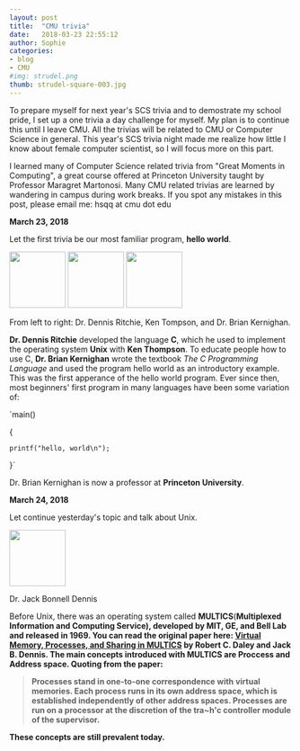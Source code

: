 ```yaml
---
layout: post
title:  "CMU trivia"
date:   2018-03-23 22:55:12
author: Sophie
categories: 
- blog
- CMU
#img: strudel.png
thumb: strudel-square-003.jpg
---
```


To prepare myself for next year's SCS trivia and to demostrate my school pride,
I set up a one trivia a day challenge for myself. 
My plan is to continue this until I leave CMU.
All the trivias will be related to CMU or Computer Science in general. 
This year's SCS trivia night made me realize how little I know about female
computer scientist, so I will focus
more on this part.

I learned many of Computer Science related trivia from "Great Moments in
Computing", a great course offered at
Princeton University taught by Professor Maragret Martonosi.
Many CMU related trivias are learned by wandering in campus during work breaks.
If you spot any mistakes in this post, please email me: hsqq at cmu dot edu

<b>March 23, 2018</b>

Let the first trivia be our most familiar program, <b>hello world</b>. 

<img src="https://en.wikipedia.org/wiki/Dennis_Ritchie" style="width: 100px;"/> 
<img src="https://en.wikipedia.org/wiki/File:Ken_Thompson_02.jpg" style="width: 100px;"/> 
<img
src="https://en.wikipedia.org/wiki/File:Brian_Kernighan_in_2012_at_Bell_Labs_1.jpg" style="width: 100px;"/> 

From left to right: Dr. Dennis Ritchie, Ken Tompson, and Dr. Brian Kernighan.

<b>Dr. Dennis Ritchie</b> developed the language <b>C</b>, which he used to
implement the operating system <b>Unix</b> with <b>Ken Thompson</b>.
To educate people how to use C, 
<b>Dr. Brian Kernighan</b> wrote the textbook <i>The C Programming Language</i> 
and used the program hello world as an introductory example. This was the first
apperance of the hello world program. 
Ever since then, most beginners' first program in many languages have been some
variation of: 

`main()

{

    printf("hello, world\n");

}`

Dr. Brian Kernighan is now a professor at <b>Princeton University</b>. 

<b>March 24, 2018</b>

Let continue yesterday's topic and talk about Unix.

<img
src="https://upload.wikimedia.org/wikipedia/commons/thumb/9/94/Jack_Dennis.jpg/440px-Jack_Dennis.jpg"
style="width: 100px;"/>

Dr. Jack Bonnell Dennis

Before Unix, there was an operating system called <b>MULTICS</b>(<b>Mult<b>iplexed
<b>I<b>nformation and <b>C<b>omputing <b>S</b>ervice), developed by <b>MIT, GE,
and Bell Lab</b> and released in <b>1969</b>.
You can read the original paper here: <a
href="https://www.classes.cs.uchicago.edu/archive/2017/fall/33100-1/papers/multics.pdf">Virtual
Memory, Processes, and Sharing in MULTICS</a> by <b>Robert C. Daley and Jack B.
Dennis</b>.
The main concepts introduced with MULTICS are <b>Proccess</b> and <b>Address
space</b>.
Quoting from the paper:

> Processes stand in one-to-one correspondence
with virtual memories. Each process runs in
its own address space, which is established independently
of other address spaces. Processes are run on a processor
at the discretion of the tra~h'c controller module of the
supervisor. 

These concepts are still prevalent today.
